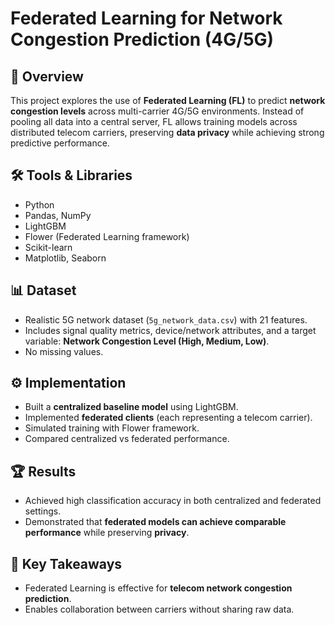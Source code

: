 # Federated Learning for Network Congestion Prediction (4G/5G)

## 📌 Overview
This project explores the use of **Federated Learning (FL)** to predict **network congestion levels** across multi-carrier 4G/5G environments. Instead of pooling all data into a central server, FL allows training models across distributed telecom carriers, preserving **data privacy** while achieving strong predictive performance.

## 🛠 Tools & Libraries
- Python  
- Pandas, NumPy  
- LightGBM  
- Flower (Federated Learning framework)  
- Scikit-learn  
- Matplotlib, Seaborn  

## 📊 Dataset
- Realistic 5G network dataset (`5g_network_data.csv`) with 21 features.  
- Includes signal quality metrics, device/network attributes, and a target variable: **Network Congestion Level (High, Medium, Low)**.  
- No missing values.  

## ⚙️ Implementation
- Built a **centralized baseline model** using LightGBM.  
- Implemented **federated clients** (each representing a telecom carrier).  
- Simulated training with Flower framework.  
- Compared centralized vs federated performance.  

## 🏆 Results
- Achieved high classification accuracy in both centralized and federated settings.  
- Demonstrated that **federated models can achieve comparable performance** while preserving **privacy**.  

## 🚀 Key Takeaways
- Federated Learning is effective for **telecom network congestion prediction**.  
- Enables collaboration between carriers without sharing raw data.  
